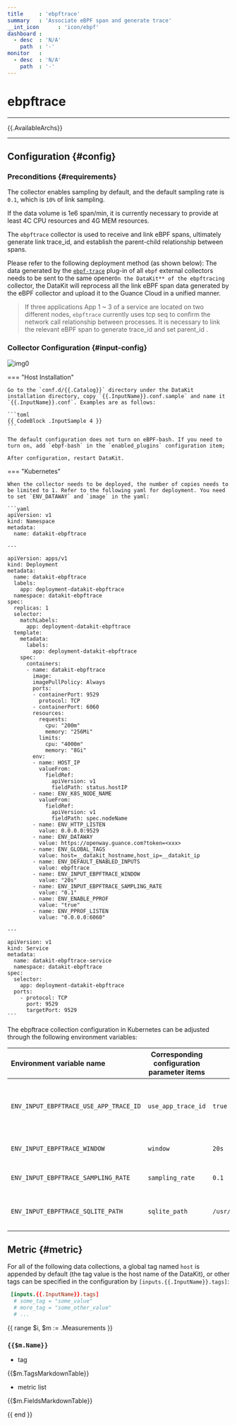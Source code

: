 ```yaml
---
title     : 'ebpftrace'
summary   : 'Associate eBPF span and generate trace'
__int_icon      : 'icon/ebpf'
dashboard :
  - desc  : 'N/A'
    path  : '-'
monitor   :
  - desc  : 'N/A'
    path  : '-'
---
```


<!-- markdownlint-disable MD025 -->
# ebpftrace
<!-- markdownlint-enable -->

---

{{.AvailableArchs}}

---

## Configuration {#config}

### Preconditions {#requirements}

The collector enables sampling by default, and the default sampling rate is `0.1`, which is `10%` of link sampling.

If the data volume is 1e6 span/min, it is currently necessary to provide at least 4C CPU resources and 4G MEM resources.

The `ebpftrace` collector is used to receive and link eBPF spans, ultimately generate link trace_id, and establish the parent-child relationship between spans.

Please refer to the following deployment method (as shown below): The data generated by the [`ebpf-trace`](./ebpf.md#ebpf-trace) plug-in of all `ebpf` external collectors needs to be sent to the same opener`On the DataKit** of the ebpftracing` collector, the DataKit will reprocess all the link eBPF span data generated by the eBPF collector and upload it to the Guance Cloud in a unified manner.

> If three applications App 1 ~ 3 of a service are located on two different nodes, `ebpftrace` currently uses tcp seq to confirm the network call relationship between processes. It is necessary to link the relevant eBPF span to generate trace_id and set parent_id .

### Collector Configuration {#input-config}

![img0](./imgs/tracing.png)

<!-- markdownlint-disable MD046 -->
=== "Host Installation"

    Go to the `conf.d/{{.Catalog}}` directory under the DataKit installation directory, copy `{{.InputName}}.conf.sample` and name it `{{.InputName}}.conf`. Examples are as follows:
    
    ```toml
    {{ CodeBlock .InputSample 4 }}
    ```
    
    The default configuration does not turn on eBPF-bash. If you need to turn on, add `ebpf-bash` in the `enabled_plugins` configuration item;
    
    After configuration, restart DataKit.

=== "Kubernetes"

    When the collector needs to be deployed, the number of copies needs to be limited to 1. Refer to the following yaml for deployment. You need to set `ENV_DATAWAY` and `image` in the yaml:
  
    ```yaml
    apiVersion: v1
    kind: Namespace
    metadata:
      name: datakit-ebpftrace
    
    ---
    
    apiVersion: apps/v1
    kind: Deployment
    metadata:
      name: datakit-ebpftrace
      labels:
        app: deployment-datakit-ebpftrace
      namespace: datakit-ebpftrace
    spec:
      replicas: 1
      selector:
        matchLabels:
          app: deployment-datakit-ebpftrace
      template:
        metadata:
          labels:
            app: deployment-datakit-ebpftrace
        spec:
          containers:
          - name: datakit-ebpftrace
            image: 
            imagePullPolicy: Always
            ports:
            - containerPort: 9529
              protocol: TCP
            - containerPort: 6060
            resources:
              requests:
                cpu: "200m"
                memory: "256Mi"
              limits:
                cpu: "4000m"
                memory: "8Gi"
            env:
            - name: HOST_IP
              valueFrom:
                fieldRef:
                  apiVersion: v1
                  fieldPath: status.hostIP
            - name: ENV_K8S_NODE_NAME
              valueFrom:
                fieldRef:
                  apiVersion: v1
                  fieldPath: spec.nodeName
            - name: ENV_HTTP_LISTEN
              value: 0.0.0.0:9529
            - name: ENV_DATAWAY
              value: https://openway.guance.com?token=<xxx>
            - name: ENV_GLOBAL_TAGS
              value: host=__datakit_hostname,host_ip=__datakit_ip
            - name: ENV_DEFAULT_ENABLED_INPUTS
              value: ebpftrace
            - name: ENV_INPUT_EBPFTRACE_WINDOW
              value: "20s"
            - name: ENV_INPUT_EBPFTRACE_SAMPLING_RATE
              value: "0.1"
            - name: ENV_ENABLE_PPROF
              value: "true"
            - name: ENV_PPROF_LISTEN
              value: "0.0.0.0:6060"
    
    ---
    
    apiVersion: v1
    kind: Service
    metadata:
      name: datakit-ebpftrace-service
      namespace: datakit-ebpftrace
    spec:
      selector:
        app: deployment-datakit-ebpftrace
      ports:
        - protocol: TCP
          port: 9529
          targetPort: 9529
    ```
<!-- markdownlint-enable -->

The ebpftrace collection configuration in Kubernetes can be adjusted through the following environment variables:

| Environment variable name              | Corresponding configuration parameter items | Parameter example                 | Describe                                               |
| :------------------------------------- | ------------------------------------------- | --------------------------------- | ------------------------------------------------------ |
| `ENV_INPUT_EBPFTRACE_USE_APP_TRACE_ID` | `use_app_trace_id`                          | `true`                            | Use application-side trace id instead of eBPF trace id |
| `ENV_INPUT_EBPFTRACE_WINDOW`           | `window`                                    | `20s`                             | Span's link time window                                |
| `ENV_INPUT_EBPFTRACE_SAMPLING_RATE`    | `sampling_rate`                             | `0.1`                             | Link sampling rate                                     |
| `ENV_INPUT_EBPFTRACE_SQLITE_PATH`      | `sqlite_path`                               | `/usr/local/datakit/ebpf_spandb/` | SQLite database file storage path                      |

## Metric {#metric}

For all of the following data collections, a global tag named `host` is appended by default (the tag value is the host name of the DataKit), or other tags can be specified in the configuration by `[inputs.{{.InputName}}.tags]`:

``` toml
 [inputs.{{.InputName}}.tags]
  # some_tag = "some_value"
  # more_tag = "some_other_value"
  # ...
```

{{ range $i, $m := .Measurements }}

### `{{$m.Name}}`

- tag

{{$m.TagsMarkdownTable}}

- metric list

{{$m.FieldsMarkdownTable}}

{{ end }}
